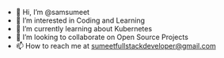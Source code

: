 - 👋 Hi, I’m @samsumeet
- 👀 I’m interested in Coding and Learning
- 🌱 I’m currently learning about Kubernetes 
- 💞️ I’m looking to collaborate on Open Source Projects
- 📫 How to reach me at sumeetfullstackdeveloper@gmail.com

<!---
samsumeet/samsumeet is a ✨ special ✨ repository because its `README.md` (this file) appears on your GitHub profile.
You can click the Preview link to take a look at your changes.
--->
